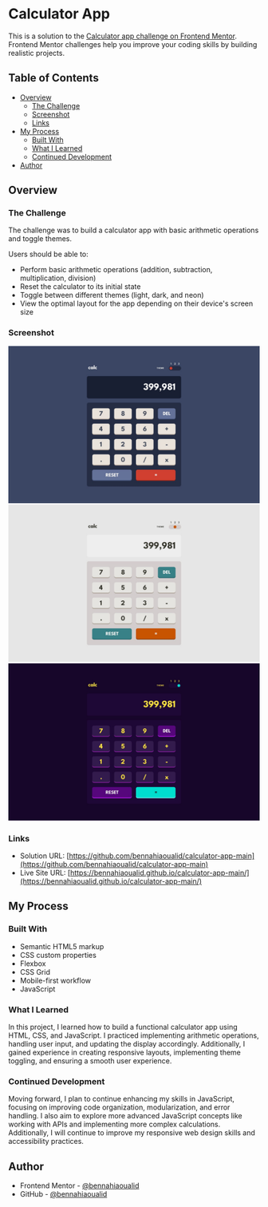 # Calculator App

This is a solution to the [Calculator app challenge on Frontend Mentor](https://www.frontendmentor.io/challenges/calculator-app-9lteq5N29). Frontend Mentor challenges help you improve your coding skills by building realistic projects.

## Table of Contents

- [Overview](#overview)
  - [The Challenge](#the-challenge)
  - [Screenshot](#screenshot)
  - [Links](#links)
- [My Process](#my-process)
  - [Built With](#built-with)
  - [What I Learned](#what-i-learned)
  - [Continued Development](#continued-development)
- [Author](#author)

## Overview

### The Challenge

The challenge was to build a calculator app with basic arithmetic operations and toggle themes.

Users should be able to:

- Perform basic arithmetic operations (addition, subtraction, multiplication, division)
- Reset the calculator to its initial state
- Toggle between different themes (light, dark, and neon)
- View the optimal layout for the app depending on their device's screen size

### Screenshot

![Screenshot](./design/desktop-design-theme-1.jpg)
![Screenshot](./design/desktop-design-theme-2.jpg)
![Screenshot](./design/desktop-design-theme-3.jpg)

### Links

- Solution URL: [https://github.com/bennahiaoualid/calculator-app-main](https://github.com/bennahiaoualid/calculator-app-main)
- Live Site URL: [https://bennahiaoualid.github.io/calculator-app-main/](https://bennahiaoualid.github.io/calculator-app-main/)

## My Process

### Built With

- Semantic HTML5 markup
- CSS custom properties
- Flexbox
- CSS Grid
- Mobile-first workflow
- JavaScript

### What I Learned

In this project, I learned how to build a functional calculator app using HTML, CSS, and JavaScript. I practiced implementing arithmetic operations, handling user input, and updating the display accordingly. Additionally, I gained experience in creating responsive layouts, implementing theme toggling, and ensuring a smooth user experience.

### Continued Development

Moving forward, I plan to continue enhancing my skills in JavaScript, focusing on improving code organization, modularization, and error handling. I also aim to explore more advanced JavaScript concepts like working with APIs and implementing more complex calculations. Additionally, I will continue to improve my responsive web design skills and accessibility practices.

## Author

- Frontend Mentor - [@bennahiaoualid](https://www.frontendmentor.io/profile/bennahiaoualid)
- GitHub - [@bennahiaoualid](https://github.com/bennahiaoualid)